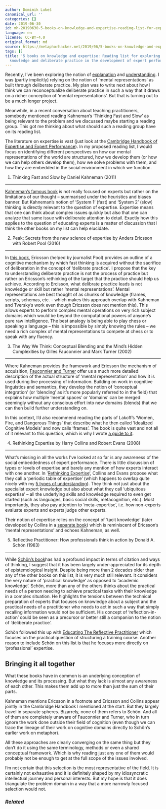 ```yaml
---
author: Dominik Lukeš
canonical_url: ''
categories: []
date: 2019-06-30
id: mh-20190630-5-books-on-knowledge-and-expertise-reading-list-for-exploring-the-role-of-knowledge-and-deliberate-practice-in-the-development-of-expert-performance
language: en
license: CC-BY-4.0
original_format: md
source: https://metaphorhacker.net/2019/06/5-books-on-knowledge-and-expertise-reading-list-for-exploring-the-role-of-knowledge-and-deliberate-practice-in-the-development-of-expert-performance
tags: []
title: '5 books on knowledge and expertise: Reading list for exploring the role of
  knowledge and deliberate practice in the development of expert performance'
---
```


Recently, I’ve been exploring the notion of [explanation](http://metaphorhacker.techczech.net/2019/05/explanation-is-an-event-understanding-is-a-process-how-not-to-explain-anything-with-metaphor/) and [understanding](http://metaphorhacker.techczech.net/2019/06/5-kinds-of-understanding-and-metaphors-missing-pieces-in-pedagogical-taxonomies/). I was (partly implicitly) relying on the notion of ‘mental representations’ as built through deliberate practice. My plan was to write next about how I think we can reconceptualize deliberate practice in such a way that it draws on a richer conception of ‘mental representations’. But that is turning out to be a much longer project.

Meanwhile, in a recent conversation about teaching practitioners, somebody mentioned reading Kahneman’s ‘Thinking Fast and Slow’ as being relevant to the problem and we discussed maybe starting a reading group. This got me thinking about what should such a reading group have on its reading list.

The literature on expertise is vast (just look at the [Cambridge Handbook of Expertise and Expert Performance](https://www.cambridge.org/gb/academic/subjects/psychology/cognition/cambridge-handbook-expertise-and-expert-performance-2nd-edition?format=HB&isbn=9781316502617)). In my proposed reading list, I would focus on identifying different perspectives on how our mental representations of the world are structured, how we develop them (or how we can help others develop them), how we solve problems with them, and how they are embedded in the social environment in which we function.

1. Thinking Fast and Slow by Daniel Kahneman (2011)
---------------------------------------------------

[Kahneman’s famous book](https://en.wikipedia.org/wiki/Thinking,_Fast_and_Slow) is not really focused on experts but rather on the limitations of our thought – summarised under the heuristics and biases banner. But Kahneman’s notion of ‘System 1’ (fast) and ‘System 2’ (slow) thinking is directly relevant to the question of expertise. Expertise means that one can think about complex issues quickly but also that one can analyze that same issue with deliberate attention to detail. Exactly how this applies to the question of educating experts is a matter of discussion that I think the other books on my list can help elucidate.

2. Peak: Secrets from the new science of expertise by Anders Ericsson with Robert Pool (2016)
---------------------------------------------------------------------------------------------

In [this book](https://www.amazon.co.uk/Peak-Secrets-New-Science-Expertise/dp/1847923194), Ericsson (helped by journalist Pool) provides an outline of a cognitive mechanism by which fast thinking is acquired without the sacrifice of deliberation in the concept of ‘delibrate practice’. I propose that the key to understanding deliberate practice is not the process of practice but rather on Ericsson’s rethinking of the target that the practice should help us achieve. According to Ercisson, what delibrate practice leads is not knowledge or skill but rather ‘mental representations’. Mental representations are best thought of as chunks of knowledge (frames, scripts, schemas, etc. – which makes this approach overlap with Kahneman and Tversky’s work even though Ericsson does not mention this). This allows experts to perform complex mental operations on very rich subject domains which would be beyond the computational powers of anyone’s pure raw intelligence. The best analogy is being able to play chess or speaking a language – this is impossible by simply knowing the rules – we need a rich complex of mental representations to compete at chess or to speak with any fluency.

3. The Way We Think: Conceptual Blending and the Mind’s Hidden Complexities by Gilles Fauconnier and Mark Turner (2002)
-----------------------------------------------------------------------------------------------------------------------

Where Kahneman provides the framework and Ericsson the mechanism of acquisition, [Fauconnier and Turner](http://markturner.org/wwt.html)  offer us a much more detailed description of the actual structure of ‘mental representation’ and how it is used during live processing of information. Building on work in cognitive linguistics and semantics, they develop the notion of ‘conceptual integration’ (or ‘blending’ as it’s more popularly referred to in the field) that explains how multiple ‘mental spaces’ or ‘domains’ can be merged seemingly without any conscious effort into new domains (blends) that we can then build further understanding on.

In this context, I’d also recommend reading the parts of Lakoff’s ‘Women, Fire, and Dangerous Things’ that describe what he then called ‘Idealized Cognitive Models’ and now calls ‘frames’. The book is quite vast and not all of it relevant to this question, which is why I wrote [a guide to it](http://metaphorhacker.techczech.net/2018/05/how-to-read-women-fire-and-dangerous-things-guide-to-essential-reading-on-human-cognition/).

4. Rethinking Expertise by Harry Collins and Robert Evans (2008)
----------------------------------------------------------------

What’s missing in all the works I’ve looked at so far is any awareness of the social embeddedness of expert performance. There is little discussion of types or levels of expertise and barely any mention of how experts interact with one another. In ‘[Rethinking Expertise](https://www.press.uchicago.edu/ucp/books/book/chicago/R/bo5485769.html)‘, Collins and Evans propose what they call a ‘periodic table of expertise’ (which happens to overlap quite nicely with my [5 types of understanding](http://metaphorhacker.techczech.net/2019/06/5-kinds-of-understanding-and-metaphors-missing-pieces-in-pedagogical-taxonomies/)). They think not just about the specialist expert knowledge but also about what they call ‘ubiquitous expertise’ – all the underlying skills and knowledge required to even get started (such as languages, basic social skills, metacognition, etc.). Most importantly, they also pay attention to ‘meta-expertise’, i.e. how non-experts evaluate experts and experts judge other experts.

Their notion of expertise relies on the concept of ‘tacit knowledge’ (later developed by Collins in a [separate book](https://www.press.uchicago.edu/ucp/books/book/chicago/T/bo8461024.html)) which is reminiscent of Ericsson’s ‘mental representations’ and echoes Kahneman, as well.

5. Reflective Practitioner: How professionals think in action by Donald A. Schön (1983)
---------------------------------------------------------------------------------------

While [Schön’s book](https://www.amazon.co.uk/Reflective-Practitioner-Professionals-Think-Action/dp/0465068782)has had a profound impact in terms of citation and ways of thinking, I suggest that it has been largely under-appreciated for its depth of epistemological insight. Despite being more than 2 decades older than any of the other books on this list, it is very much still relevant. It considers the very nature of ‘practical knowledge’ as opposed to ‘academic knowledge’. Schön, more than any of the others thinks about the practical needs of a person needing to achieve practical tasks with their knowledge in a complex situation. He highlights the tensions between the technical preparation of experts that focuses on knowledge about a subject and the practical needs of a practitioner who needs to act in such a way that simply recalling information would not be sufficient. His concept of ‘reflection-in-action’ could be seen as a precursor or better still a companion to the notion of ‘deliberate practice’.

Schön followed this up with [Educating The Reflective Practitioner](https://www.amazon.co.uk/Educating-Reflective-Practitioner-Professions-Education-ebook/dp/B0022NGE62) which focuses on the practical question of structuring a training course. Another reason to include Schön on this list is that he focuses more directly on ‘professional’ expertise.

Bringing it all together
------------------------

What these books have in common is an underlying conception of knowledge and its processing. But what they lack is almost any awareness of each other. This makes them add up to more than just the sum of their parts.

Kahneman mentions Ericsson in a footnote and Ericsson and Collins appear jointly in the Cambridge Handbook I mentioned at the start. But they largely travel in separate spheres. Bizarrely, none of them refers to Schön. And all of them are completely unaware of Fauconnier and Turner, who in turn ignore the work done outside their field of cognition (even though we can trace the lineage of their work on cognitive domains directly to Schön’s earlier work on metaphor).

All these approaches are clearly converging on the same thing but they don’t do it using the same terminology, methods or even a shared conceptual framework. Which is why reading just any one of them would probably not be enough to get at the full scope of the issues involved.

I’m not certain that this selection is the most representative of the field. It is certainly not exhaustive and it is definitely shaped by my idiosyncratic intellectual journey and personal interests. But my hope is that it does triangulate the problem domain in a way that a more narrowly focused selection would not.

### *Related*